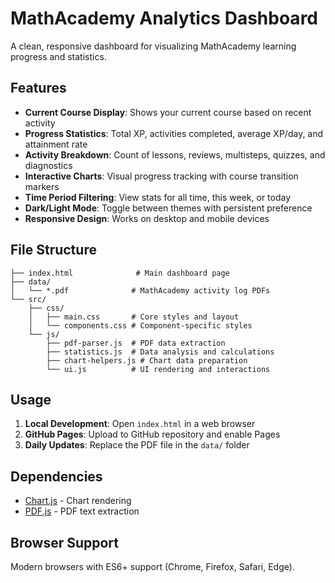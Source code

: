 # MathAcademy Analytics Dashboard

A clean, responsive dashboard for visualizing MathAcademy learning progress and statistics.

## Features

- **Current Course Display**: Shows your current course based on recent activity
- **Progress Statistics**: Total XP, activities completed, average XP/day, and attainment rate
- **Activity Breakdown**: Count of lessons, reviews, multisteps, quizzes, and diagnostics
- **Interactive Charts**: Visual progress tracking with course transition markers
- **Time Period Filtering**: View stats for all time, this week, or today
- **Dark/Light Mode**: Toggle between themes with persistent preference
- **Responsive Design**: Works on desktop and mobile devices

## File Structure

```
├── index.html              # Main dashboard page
├── data/
│   └── *.pdf              # MathAcademy activity log PDFs
└── src/
    ├── css/
    │   ├── main.css       # Core styles and layout
    │   └── components.css # Component-specific styles
    └── js/
        ├── pdf-parser.js  # PDF data extraction
        ├── statistics.js  # Data analysis and calculations
        ├── chart-helpers.js # Chart data preparation
        └── ui.js          # UI rendering and interactions
```

## Usage

1. **Local Development**: Open `index.html` in a web browser
2. **GitHub Pages**: Upload to GitHub repository and enable Pages
3. **Daily Updates**: Replace the PDF file in the `data/` folder

## Dependencies

- [Chart.js](https://www.chartjs.org/) - Chart rendering
- [PDF.js](https://mozilla.github.io/pdf.js/) - PDF text extraction

## Browser Support

Modern browsers with ES6+ support (Chrome, Firefox, Safari, Edge).